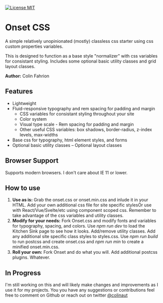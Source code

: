 [![License MIT](https://img.shields.io/badge/licence-MIT-blue.svg)](https://choosealicense.com/licenses/mit/)

# Onset CSS

A simple relatively unopinionated (mostly) classless css starter using css custom properties variables.

This is designed to function as a base style "normalizer" with css variables for consistant styling. Includes some optional basic utility classes and grid layout classes.

**Author:** Colin Fahrion

## Features

- Lightweight
- Fluid-responsive typography and rem spacing for padding and margin
  * CSS variables for consistant styling throughout your site
  * Color system
  * Visual type scale - Rem spacing for padding and margin
  * Other useful CSS variables: box shadows, border-radius, z-index levels, max-widths
- Base css for typography, html element styles, and forms
- Optional basic utility classes
  – Optional layout classes

## Browser Support

Supports modern browsers. I don't care about IE 11 or lower.

## How to use

1. **Use as is:** Grab the onset.css or onset.min.css and inlude it in your HTML. Add your own additional css file for site specific stylesOr use with React/Vue/Svelte/etc using component scoped css. Remember to take advantage of the css variables and utility classes.
2. **Modify for your needs:** Fork Onset.css and modify fonts and variables for typography, spacing, and colors. Use _npm run dev_ to load the Kitchen Sink page to see how it looks. Add/remove utility classes. Add any additional site specific class styles to styles.css. Use _npm run build_ to run postcss and create onset.css and _npm run min_ to create a minified onset.min.css.
3. **Roll your own:** Fork Onset and do what you will. Add additional postcss plugins. Whatever.

## In Progress

I'm still working on this and will likely make changes and improvements as I use it for my projects. You you have any suggestions or contributions feel free to comment on Github or reach out on twitter [@colinaut](https://twitter.com/colinaut)
